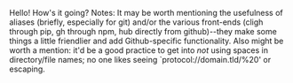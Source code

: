 Hello! How's it going?
Notes: It may be worth mentioning the usefulness of aliases (briefly, especially for git) and/or the various front-ends (cligh through pip, gh through npm, hub directly from github)--they make some things a little friendlier and add Github-specific functionality.
Also might be worth a mention: it'd be a good practice to get into *not* using spaces in directory/file names; no one likes seeing `protocol://domain.tld/%20' or escaping.


